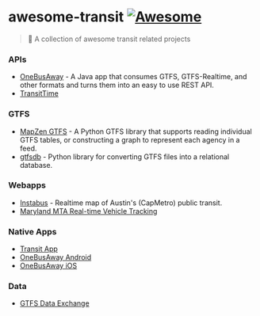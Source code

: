# awesome-transit [![Awesome](https://cdn.rawgit.com/sindresorhus/awesome/d7305f38d29fed78fa85652e3a63e154dd8e8829/media/badge.svg)](https://github.com/sindresorhus/awesome)


> :bus: A collection of awesome transit related projects

### APIs

- [OneBusAway](http://onebusaway.org/) - A Java app that consumes GTFS, GTFS-Realtime, and other formats and turns them into an easy to use REST API.
- [TransitTime](www.transitime.org)

### GTFS

- [MapZen GTFS](https://github.com/transitland/mapzen-gtfs) - A Python GTFS library that supports reading individual GTFS tables, or constructing a graph to represent each agency in a feed.
- [gtfsdb](https://github.com/OpenTransitTools/gtfsdb) - Python library for converting GTFS files into a relational database.

### Webapps

- [Instabus](http://instabus.org) - Realtime map of Austin's (CapMetro) public transit.
- [Maryland MTA Real-time Vehicle Tracking](http://mtabustrack.herokuapp.com/)

### Native Apps

- [Transit App](http://transitapp.com/)
- [OneBusAway Android](http://onebusaway.org/)
- [OneBusAway iOS](http://onebusaway.org/)

### Data

- [GTFS Data Exchange](http://www.gtfs-data-exchange.com/agencies)
